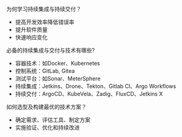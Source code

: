 为何学习持续集成与持续交付？
- 提高开发效率降低错误率
- 提升软件质量
- 快速响应变化

必备的持续集成与交付与技术有哪些?
- 容器技术：如Docker、Kubernetes
- 控制系统：GitLab, Gitea
- 测试平台：如Sonar、MeterSphere
- 持续集成：Jetkins、Drone、Tekton、Gitlab CI、Argo Workflows
- 持续交付：ArgoCD、KubeVela、Zadig、FluxCD、Jetkins X

如何选型及构建最优的技术方案？
- 确定需求、评估工具、制定方案
- 实施验证、优化和持续改进
